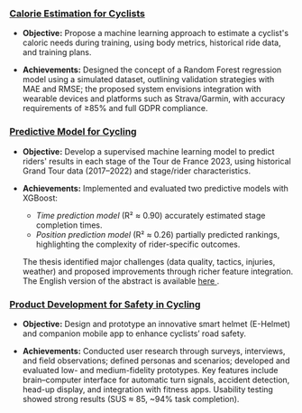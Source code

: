 ### [ Calorie Estimation for Cyclists ](Calorie_Estimation_for_Cyclists.pdf)
- **Objective:** Propose a machine learning approach to estimate a cyclist's caloric needs during training, using body metrics, historical ride data, and training plans.  

- **Achievements:** Designed the concept of a Random Forest regression model using a simulated dataset, outlining validation strategies with MAE and RMSE; the proposed system envisions integration with wearable devices and platforms such as Strava/Garmin, with accuracy requirements of ≥85% and full GDPR compliance.  

### [ Predictive Model for Cycling ](Predictive_Model_for_Cycling.pdf) 
- **Objective:** Develop a supervised machine learning model to predict riders' results in each stage of the Tour de France 2023, using historical Grand Tour data (2017–2022) and stage/rider characteristics.  

- **Achievements:** Implemented and evaluated two predictive models with XGBoost:  
  - *Time prediction model* (R² ≈ 0.90) accurately estimated stage completion times.  
  - *Position prediction model* (R² ≈ 0.26) partially predicted rankings, highlighting the complexity of rider-specific outcomes. 

  The thesis identified major challenges (data quality, tactics, injuries, weather) and proposed improvements through richer feature integration. The English version of the abstract is available [ here ](Predictive_Model_for_Cycling_abstract.pdf). 

### [ Product Development for Safety in Cycling ](Product_Development_for_Safety_in_Cycling.pdf)
- **Objective:** Design and prototype an innovative smart helmet (E-Helmet) and companion mobile app to enhance cyclists’ road safety.  

- **Achievements:** Conducted user research through surveys, interviews, and field observations; defined personas and scenarios; developed and evaluated low- and medium-fidelity prototypes. Key features include brain–computer interface for automatic turn signals, accident detection, head-up display, and integration with fitness apps. Usability testing showed strong results (SUS ≈ 85, ~94% task completion).